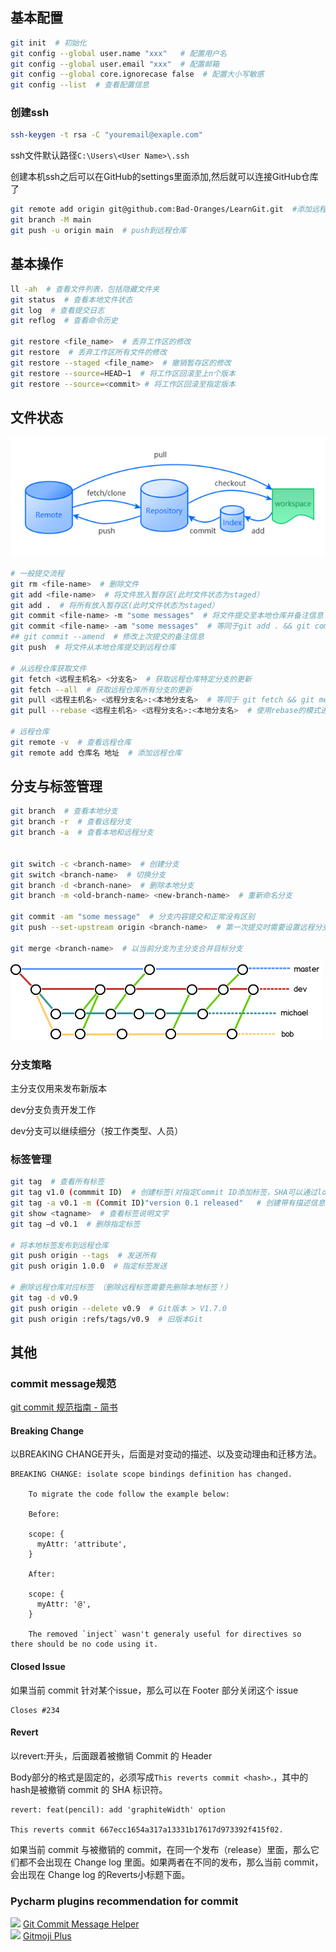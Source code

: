 ## 基本配置

```bash
git init  # 初始化
git config --global user.name "xxx"   # 配置用户名
git config --global user.email "xxx"  # 配置邮箱
git config --global core.ignorecase false  # 配置大小写敏感
git config --list  # 查看配置信息

```

### 创建ssh

```bash
ssh-keygen -t rsa -C "youremail@exaple.com" 
```

ssh文件默认路径`C:\Users\<User Name>\.ssh`

创建本机ssh之后可以在GitHub的settings里面添加,然后就可以连接GitHub仓库了

```bash
git remote add origin git@github.com:Bad-Oranges/LearnGit.git  #添加远程仓库(SSH方式)
git branch -M main
git push -u origin main  # push到远程仓库
```



## 基本操作

```bash
ll -ah  # 查看文件列表，包括隐藏文件夹
git status  # 查看本地文件状态
git log  # 查看提交日志
git reflog  # 查看命令历史

git restore <file_name>  # 丢弃工作区的修改
git restore  # 丢弃工作区所有文件的修改
git restore --staged <file_name>  # 撤销暂存区的修改
git restore --source=HEAD~1  # 将工作区回滚至上n个版本
git restore --source=<commit> # 将工作区回滚至指定版本
```

## 文件状态

![image-20220130233742518](readme.assets/image-20220130233742518.png)

```bash
# 一般提交流程
git rm <file-name>  # 删除文件
git add <file-name>  # 将文件放入暂存区(此时文件状态为staged）
git add .  # 将所有放入暂存区(此时文件状态为staged）
git commit <file-name> -m "some messages"  # 将文件提交至本地仓库并备注信息
git commit <file-name> -am "some messages"  # 等同于git add . && git commit -m
## git commit --amend  # 修改上次提交的备注信息
git push  # 将文件从本地仓库提交到远程仓库

# 从远程仓库获取文件
git fetch <远程主机名> <分支名>  # 获取远程仓库特定分支的更新
git fetch --all  # 获取远程仓库所有分支的更新
git pull <远程主机名> <远程分支名>:<本地分支名>  # 等同于 git fetch && git merge
git pull --rebase <远程主机名> <远程分支名>:<本地分支名>  # 使用rebase的模式进行合并

# 远程仓库
git remote -v  # 查看远程仓库
git remote add 仓库名 地址  # 添加远程仓库
```





## 分支与标签管理

```bash
git branch  # 查看本地分支
git branch -r  # 查看远程分支
git branch -a  # 查看本地和远程分支


git switch -c <branch-name>  # 创建分支
git switch <branch-name>  # 切换分支
git branch -d <branch-nane>  # 删除本地分支
git branch -m <old-branch-name> <new-branch-name>  # 重新命名分支

git commit -am "some message"  # 分支内容提交和正常没有区别
git push --set-upstream origin <branch-name>  # 第一次提交时需要设置远程分支

git merge <branch-name>  # 以当前分支为主分支合并目标分支
```

![image-20220130231917886](readme.assets/image-20220130231917886.png)

### 分支策略

主分支仅用来发布新版本

dev分支负责开发工作

dev分支可以继续细分（按工作类型、人员）

### 标签管理

```bash
git tag  # 查看所有标签
git tag v1.0 (commmit ID)  # 创建标签(对指定Commit ID添加标签，SHA可以通过log查找)
git tag -a v0.1 -m (Commit ID)"version 0.1 released"   # 创建带有描述信息的标签
git show <tagname>  # 查看标签说明文字
git tag –d v0.1  # 删除指定标签

# 将本地标签发布到远程仓库
git push origin --tags  # 发送所有
git push origin 1.0.0  # 指定标签发送

# 删除远程仓库对应标签 （删除远程标签需要先删除本地标签！）
git tag -d v0.9
git push origin --delete v0.9  # Git版本 > V1.7.0
git push origin :refs/tags/v0.9  # 旧版本Git
```

## 其他

### commit message规范
[git commit 规范指南 - 简书](https://www.jianshu.com/p/201bd81e7dc9)

#### Breaking Change

以BREAKING CHANGE开头，后面是对变动的描述、以及变动理由和迁移方法。

```
BREAKING CHANGE: isolate scope bindings definition has changed.

    To migrate the code follow the example below:

    Before:

    scope: {
      myAttr: 'attribute',
    }

    After:

    scope: {
      myAttr: '@',
    }

    The removed `inject` wasn't generaly useful for directives so there should be no code using it.
```

#### Closed Issue

如果当前 commit 针对某个issue，那么可以在 Footer 部分关闭这个 issue

```
Closes #234
```

#### Revert

以revert:开头，后面跟着被撤销 Commit 的 Header

Body部分的格式是固定的，必须写成`This reverts commit <hash>`.，其中的hash是被撤销 commit 的 SHA 标识符。

```
revert: feat(pencil): add 'graphiteWidth' option

This reverts commit 667ecc1654a317a13331b17617d973392f415f02.
```

如果当前 commit 与被撤销的 commit，在同一个发布（release）里面，那么它们都不会出现在 Change log 里面。如果两者在不同的发布，那么当前 commit，会出现在 Change log 的Reverts小标题下面。


### Pycharm plugins recommendation for commit
![](https://img.shields.io/badge/website-Git_commit_message_helper-red) [Git Commit Message Helper](https://plugins.jetbrains.com/plugin/13477-git-commit-message-helper)  
![](https://img.shields.io/badge/website-Gitmoji_Plus-yellow) [Gitmoji Plus](https://plugins.jetbrains.com/plugin/12383-gitmoji-plus-commit-button)   


